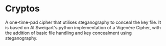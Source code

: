 # Cryptos
A one-time-pad cipher that utilises steganography to conceal the key file.
It is based on Al Sweigart's python implementation of a Vigenère Cipher, with the addition of basic file handling and key concealment using steganography.
